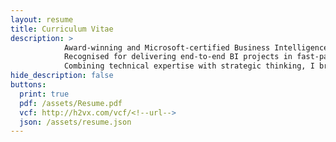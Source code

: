 ```yaml
---
layout: resume
title: Curriculum Vitae
description: >
            Award-winning and Microsoft-certified Business Intelligence professional with over a decade of success transforming data into actionable insights across finance, operations, marketing, legal and ecommerce functions. Highly skilled in developing dynamic, user-centric Power BI solutions that drive strategic decisions, operational efficiency, and measurable results.
			Recognised for delivering end-to-end BI projects in fast-paced, high-stakes environments—from ETL and data modelling to storytelling through visualisation. A specialist in Power BI, DAX, Power Query, and SQL, with deep experience in Agile, Waterfall, Prince2/APM, Kanban delivery. Adept at translating and sourcing complex business requirements into elegant data solutions, collaborating across all levels of an organisation to promote a data-driven culture.
			Combining technical expertise with strategic thinking, I bring a passion for clean, accurate, and interactive reporting, coupled with a proven track record of enabling cross-functional teams to make smarter, faster decisions. Whether automating reporting pipelines, optimising data governance, or mentoring others, I bring energy, precision, and impact to every project I lead.
hide_description: false
buttons:
  print: true
  pdf: /assets/Resume.pdf
  vcf: http://h2vx.com/vcf/<!--url-->
  json: /assets/resume.json
---
```

